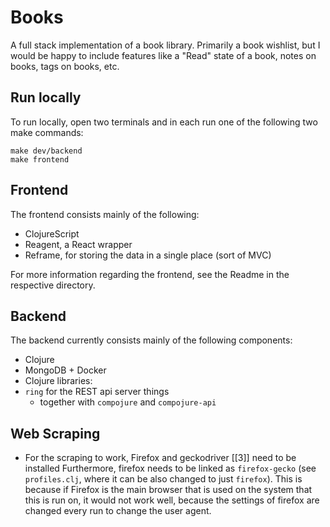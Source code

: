 # Books

A full stack implementation of a book library. Primarily a book wishlist, but 
I would be happy to include features like a "Read" state of a book, notes on books,
tags on books, etc.

## Run locally

To run locally, open two terminals and in each run one of the following two make commands:

```
make dev/backend
make frontend
```

## Frontend

The frontend consists mainly of the following:

* ClojureScript
* Reagent, a React wrapper
* Reframe, for storing the data in a single place (sort of MVC)

For more information regarding the frontend, see the Readme in the respective directory.

## Backend

The backend currently consists mainly of the following components:

* Clojure
* MongoDB + Docker
* Clojure libraries:
* `ring` for the REST api server things
  * together with `compojure` and `compojure-api`

## Web Scraping

- For the scraping to work, Firefox and geckodriver [[3]] need to be installed Furthermore, firefox needs to be linked
  as `firefox-gecko` (see `profiles.clj`, where it can be also changed to just
  `firefox`). This is because if Firefox is the main browser that is used on the system that this is run on, it would
  not work well, because the settings of firefox are changed every run to change the user agent.